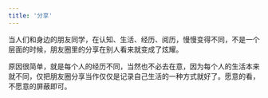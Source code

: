 ```yaml
---
title: '分享'
---
```


当人们和身边的朋友同学，在认知、生活、经历、阅历，慢慢变得不同，不是一个层面的时候，朋友圈里的分享在别人看来就变成了炫耀。  

原因很简单，就是每个人的经历不同，当然也不必去在意，因为每个人的生活本来就不同，仅把朋友圈分享当作仅仅是记录自己生活的一种方式就好了。愿意的看，不愿意的屏蔽即可。
